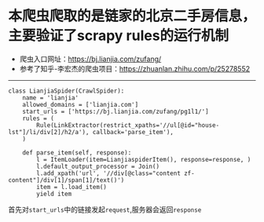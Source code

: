 本爬虫爬取的是链家的北京二手房信息，主要验证了scrapy rules的运行机制
===
 - 爬虫入口网址：https://bj.lianjia.com/zufang/</br>
 - 参考了知乎-李宏杰的爬虫项目：https://zhuanlan.zhihu.com/p/25278552</br>
---------------
```
class LianjiaSpider(CrawlSpider):
    name = 'lianjia'
    allowed_domains = ['lianjia.com']
    start_urls = ['https://bj.lianjia.com/zufang/pg1l1/']
    rules = (
        Rule(LinkExtractor(restrict_xpaths='//ul[@id="house-lst"]/li/div[2]/h2/a'), callback='parse_item'),
    )

    def parse_item(self, response):
        l = ItemLoader(item=LianjiaspiderItem(), response=response, )
        l.default_output_processor = Join()
        l.add_xpath('url', '//div[@class="content zf-content"]/div[1]/span[1]/text()')
        item = l.load_item()
        yield item
```
首先对`start_urls`中的链接发起`request`,服务器会返回`response`
